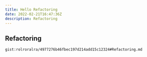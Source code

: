 ```yaml
---
title: Hello Refactoring
date: 2022-02-21T16:47:36Z
description: Refactoring
---
```


## Refactoring
`gist:rolroralra/4977276b46fbec197d214add15c12324#Refactoring.md`

